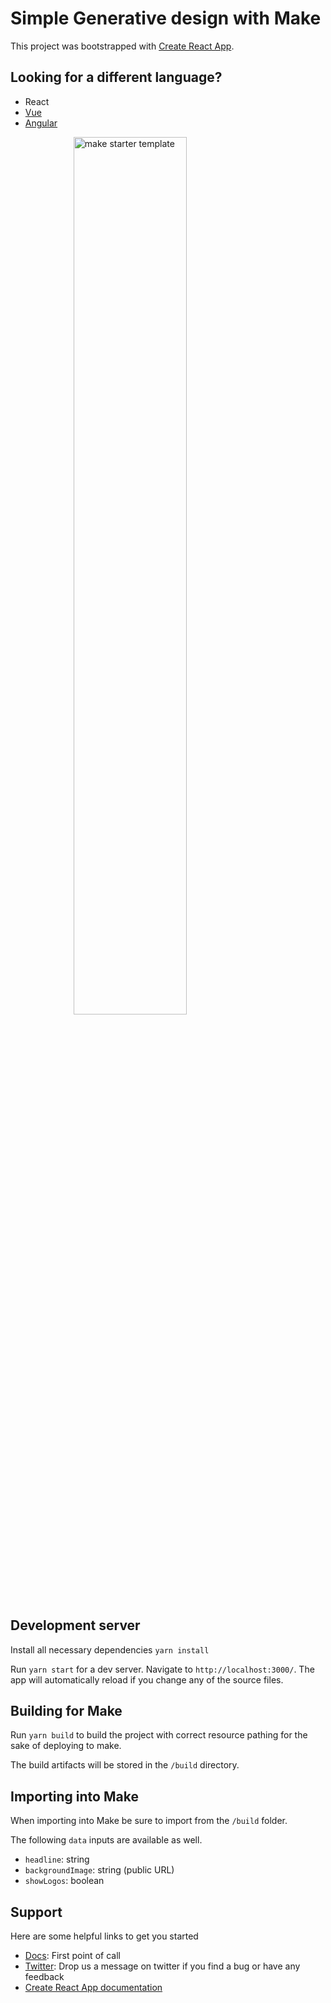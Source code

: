 # Simple Generative design with Make 

This project was bootstrapped with [Create React App](https://github.com/facebook/create-react-app).

## Looking for a different language?
- React
- [Vue](https://github.com/Outfitio/make-hello-world-vue-template)
- [Angular](https://github.com/Outfitio/make-hello-world-angular-template)

<img src="https://files.outfit.io/media_library_items/236740/Screen%2520Shot%25202020-11-03%2520at%252010.34.34%2520am.png" style="width: 60%; margin: 0 auto; display: block;" alt="make starter template" />

## Development server

Install all necessary dependencies `yarn install`

Run `yarn start` for a dev server. Navigate to `http://localhost:3000/`. The app will automatically reload if you change any of the source files.

## Building for Make

Run `yarn build` to build the project with correct resource pathing for the sake of deploying to make.

The build artifacts will be stored in the `/build` directory.

## Importing into Make

When importing into Make be sure to import from the `/build` folder.

The following `data` inputs are available as well.

- `headline`: string
- `backgroundImage`: string (public URL)
- `showLogos`: boolean

## Support

Here are some helpful links to get you started
- [Docs](https://docs.make.cm): First point of call
- [Twitter](https://twitter.com/home): Drop us a message on twitter if you find a bug or have any feedback
- [Create React App documentation](https://facebook.github.io/create-react-app/docs/getting-started)
